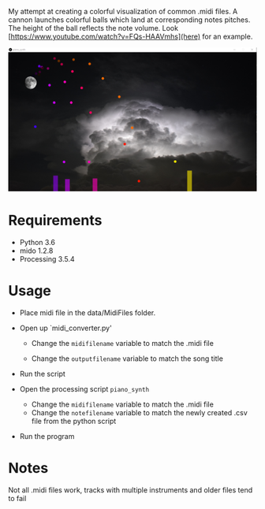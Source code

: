 My attempt at creating a colorful visualization of common .midi files.  A cannon launches colorful balls which land at corresponding notes pitches.  The height of the ball reflects the note volume. Look [https://www.youtube.com/watch?v=FQs-HAAVmhs](here) for an example.

![](piano_synth/data/Pictures/screenshot.png)

# Requirements
* Python 3.6
* mido 1.2.8
* Processing 3.5.4

# Usage

* Place midi file in the data/MidiFiles folder.

* Open up `midi_converter.py'

    * Change the `midifilename` variable to match the .midi file

    * Change the `outputfilename` variable to match the song title

* Run the script

* Open the processing script `piano_synth`

    * Change the `midifilename` variable to match the .midi file
    * Change the `notefilename` variable to match the newly created .csv file from the python script

* Run the program

# Notes
Not all .midi files work, tracks with multiple instruments and older files tend to fail
